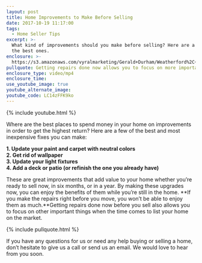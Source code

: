 ```yaml
---
layout: post
title: Home Improvements to Make Before Selling
date: 2017-10-19 11:17:00
tags:
  - Home Seller Tips
excerpt: >-
  What kind of improvements should you make before selling? Here are a few of
  the best ones.
enclosure: >-
  https://s3.amazonaws.com/vyralmarketing/Gerald+Durham/Weatherford%2C+TX+Real+Estate+Home+Improvements.mp4
pullquote: Getting repairs done now allows you to focus on more important things later.
enclosure_type: video/mp4
enclosure_time:
use_youtube_image: true
youtube_alternate_image:
youtube_code: LC14zFFK9ko
---
```



{% include youtube.html %}

Where are the best places to spend money in your home on improvements in order to get the highest return? Here are a few of the best and most inexpensive fixes you can make:

**1. Update your paint and carpet with neutral colors<br>2. Get rid of wallpaper<br>3. Update your light fixtures<br>4. Add a deck or patio (or refinish the one you already have)**

These are great improvements that add value to your home whether you’re ready to sell now, in six months, or in a year. By making these upgrades now, you can enjoy the benefits of them while you’re still in the home. **If you make the repairs right before you move, you won’t be able to enjoy them as much.**Getting repairs done now before you sell also allows you to focus on other important things when the time comes to list your home on the market.

{% include pullquote.html %}

If you have any questions for us or need any help buying or selling a home, don’t hesitate to give us a call or send us an email. We would love to hear from you soon.